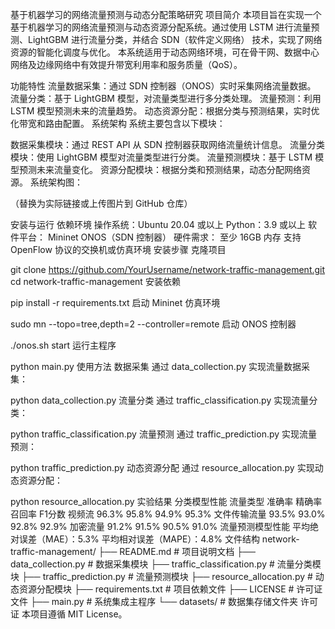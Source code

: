 基于机器学习的网络流量预测与动态分配策略研究
项目简介
本项目旨在实现一个基于机器学习的网络流量预测与动态资源分配系统。通过使用 LSTM 进行流量预测、LightGBM 进行流量分类，并结合 SDN（软件定义网络） 技术，实现了网络资源的智能化调度与优化。
本系统适用于动态网络环境，可在骨干网、数据中心网络及边缘网络中有效提升带宽利用率和服务质量（QoS）。

功能特性
流量数据采集：通过 SDN 控制器（ONOS）实时采集网络流量数据。
流量分类：基于 LightGBM 模型，对流量类型进行多分类处理。
流量预测：利用 LSTM 模型预测未来的流量趋势。
动态资源分配：根据分类与预测结果，实时优化带宽和路由配置。
系统架构
系统主要包含以下模块：

数据采集模块：通过 REST API 从 SDN 控制器获取网络流量统计信息。
流量分类模块：使用 LightGBM 模型对流量类型进行分类。
流量预测模块：基于 LSTM 模型预测未来流量变化。
资源分配模块：根据分类和预测结果，动态分配网络资源。
系统架构图：

（替换为实际链接或上传图片到 GitHub 仓库）

安装与运行
依赖环境
操作系统：Ubuntu 20.04 或以上
Python：3.9 或以上
软件平台：
Mininet
ONOS（SDN 控制器）
硬件需求：
至少 16GB 内存
支持 OpenFlow 协议的交换机或仿真环境
安装步骤
克隆项目

git clone https://github.com/YourUsername/network-traffic-management.git
cd network-traffic-management
安装依赖

pip install -r requirements.txt
启动 Mininet 仿真环境

sudo mn --topo=tree,depth=2 --controller=remote
启动 ONOS 控制器

./onos.sh start
运行主程序

python main.py
使用方法
数据采集
通过 data_collection.py 实现流量数据采集：

python data_collection.py
流量分类
通过 traffic_classification.py 实现流量分类：

python traffic_classification.py
流量预测
通过 traffic_prediction.py 实现流量预测：

python traffic_prediction.py
动态资源分配
通过 resource_allocation.py 实现动态资源分配：

python resource_allocation.py
实验结果
分类模型性能
流量类型	准确率	精确率	召回率	F1分数
视频流	96.3%	95.8%	94.9%	95.3%
文件传输流量	93.5%	93.0%	92.8%	92.9%
加密流量	91.2%	91.5%	90.5%	91.0%
流量预测模型性能
平均绝对误差（MAE）：5.3%
平均相对误差（MAPE）：4.8%
文件结构
network-traffic-management/
├── README.md                  # 项目说明文档
├── data_collection.py         # 数据采集模块
├── traffic_classification.py  # 流量分类模块
├── traffic_prediction.py      # 流量预测模块
├── resource_allocation.py     # 动态资源分配模块
├── requirements.txt           # 项目依赖文件
├── LICENSE                    # 许可证文件
├── main.py                    # 系统集成主程序
└── datasets/                  # 数据集存储文件夹
许可证
本项目遵循 MIT License。


